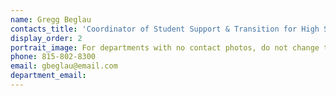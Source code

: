 ```yaml
---
name: Gregg Beglau
contacts_title: 'Coordinator of Student Support & Transition for High School Equivalency & ESL'
display_order: 2
portrait_image: For departments with no contact photos, do not change this field.
phone: 815-802-8300
email: gbeglau@email.com
department_email:
---
```

